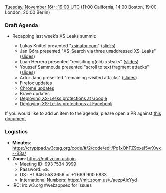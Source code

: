 
[Tuesday, November 16th: 19:00 UTC](https://www.timeanddate.com/worldclock/fixedtime.html?iso=20211116T1900) (11:00 California, 14:00 Boston, 19:00 London, 20:00 Berlin)

### Draft Agenda

*   Recapping last week's XS Leaks summit:

    *   Lukas Knittel presented "[xsinator.com](https://xsinator.com)" ([slides](https://docs.google.com/presentation/d/1SIsJC5ZgW6GyQLQmYPIv5Caa3ZWlL1Q7bT9Nh4-T074))
    *   Jan Góra presented "XS-Search via three unaddressed XS-Leaks" ([slides](https://drive.google.com/file/d/1G8_7wnb34LCgeUn6ymAnb6QIPLLH1MFA/view))
    *   Luan Herrera presented "revisiting g(old) xsleaks" ([slides](https://docs.google.com/presentation/d/179v-3Cm3kejypDi1Eu7og0kkBJa1BW4S4_vBN7ZzXSw/edit?usp=sharing))
    *   Youssef Sammouda presented "scroll to text fragment attacks" ([slides](https://docs.google.com/presentation/d/103idd_T15ygLNCE9EE4nzwaOLe93aiqPwMVefrdLeQk/))
    *   Artur Janc presented "remaining :visited attacks" ([slides](https://arturjanc.com/visited-delenda-est.pdf))
    *   [Firefox updates](https://docs.google.com/presentation/d/148L33DavP0nM3k74n2qupv2iwtF9OZO4h63NWwM-5wg/edit#slide=id.g1011931361c_0_0)
    *   [Chrome updates](https://docs.google.com/presentation/d/1Q4OIrCcDLtw2zsMwJTR1F2d3Y0si8sSI-pb82NxfPls/edit?usp=sharing)
    *   Brave updates
    *   [Deploying XS-Leaks protections at Google](https://daviddworken.com/xs-leaks-rollouts-at-google.pdf)
    *   [Deploying XS-Leaks protections at Facebook](https://drive.google.com/file/d/1isQJzKsS5k1TYAiOFSHg_0Q9yEyp2DC6/view?usp=sharing)

If you would like to add an item to the agenda, please open a PR against [this document](https://github.com/w3c/webappsec/new/main/meetings/2021/2021-10-19-agenda.md)

### Logistics

*   **Minutes**: https://cryptpad.w3ctag.org/code/#/2/code/edit/Pq1xOhFZ9oxeI5vrXwx--B3a/
*   **Zoom**: https://mit.zoom.us/join
    * Meeting ID: 993 7534 3999
    * Password: `w3c`
    * US : +1 646 558 8656 or +1 669 900 6833
    * International Numbers: https://mit.zoom.us/u/aezpAicYyd
*   IRC: irc.w3.org #webappsec for issues

